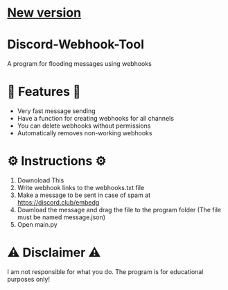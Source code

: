 # [New version](https://github.com/Its-LALOL/Discord-Webhook-Flooder)

# Discord-Webhook-Tool
A program for flooding messages using webhooks


# 🌟 Features 🌟
- Very fast message sending
- Have a function for creating webhooks for all channels
- You can delete webhooks without permissions
- Automatically removes non-working webhooks

# ⚙️ Instructions ⚙️
1) Downoload This
2) Write webhook links to the webhooks.txt file
3) Make a message to be sent in case of spam at https://discord.club/embedg
4) Download the message and drag the file to the program folder (The file must be named message.json)
5) Open main.py

# ⚠️ Disclaimer ⚠️
I am not responsible for what you do. The program is for educational purposes only!
